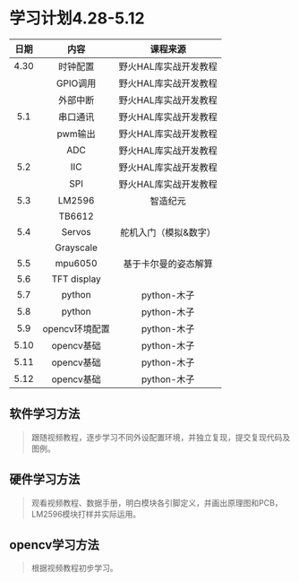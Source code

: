# 学习计划4.28-5.12

|日期|内容|课程来源|
|:-:|:-:|:-:|
|4.30|时钟配置|野火HAL库实战开发教程|
| |GPIO调用|野火HAL库实战开发教程|
| |外部中断|野火HAL库实战开发教程|
|5.1|串口通讯|野火HAL库实战开发教程|
| |pwm输出|野火HAL库实战开发教程|
| |ADC|野火HAL库实战开发教程|
|5.2|IIC|野火HAL库实战开发教程|
| |SPI|野火HAL库实战开发教程|
|5.3|LM2596|智造纪元|
| |TB6612||
|5.4|Servos|舵机入门（模拟&数字）|
| |Grayscale||
|5.5|mpu6050|基于卡尔曼的姿态解算|
|5.6|TFT display||
|5.7|python|python-木子|
|5.8|python|python-木子|
|5.9|opencv环境配置|python-木子|
5.10|opencv基础|python-木子|
5.11|opencv基础|python-木子|
5.12|opencv基础|python-木子|

## 软件学习方法
> 跟随视频教程，逐步学习不同外设配置环境，并独立复现，提交复现代码及图例。

## 硬件学习方法
> 观看视频教程、数据手册，明白模块各引脚定义，并画出原理图和PCB，LM2596模块打样并实际运用。

## opencv学习方法
> 根据视频教程初步学习。